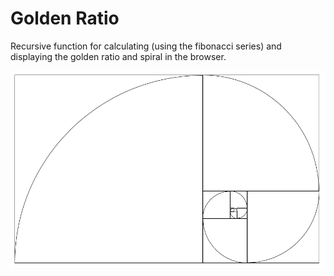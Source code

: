 # Golden Ratio
Recursive function for calculating (using the fibonacci series) and displaying the golden ratio and spiral in the browser.

![alt text](https://github.com/artfoundry/goldenratio/blob/master/screenshot.png "SS of golden ratio and spiral")
